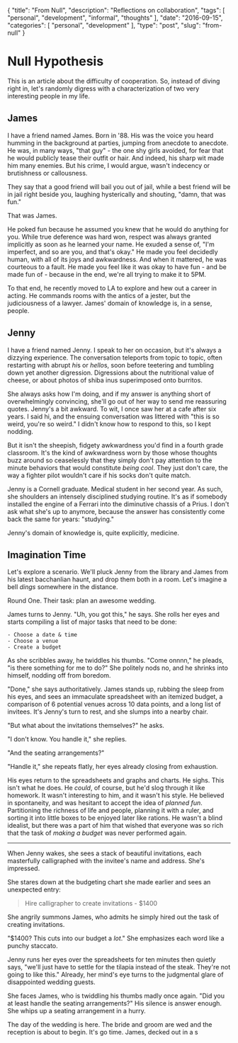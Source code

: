 {
    "title": "From Null",
    "description": "Reflections on collaboration",
    "tags": [ 
    	"personal",
        "development",
        "informal",
        "thoughts"
    ],
    "date": "2016-09-15",
    "categories": [
        "personal",
        "development"
    ],
    "type": "post",
    "slug": "from-null"
}

# Null Hypothesis

This is an article about the difficulty of cooperation. So, instead of diving right in, let's randomly digress with a characterization of two very interesting people in my life.

## James

I have a friend named James. Born in '88. His was the voice you heard humming in the background at parties, jumping from anecdote to anecdote. He was, in many ways, "that guy" - the one shy girls avoided, for fear that he would publicly tease their outfit or hair. And indeed, his sharp wit made him many enemies. But his crime, I would argue, wasn't indecency or brutishness or callousness. 

They say that a good friend will bail you out of jail, while a best friend will be in jail right beside you, laughing hysterically and shouting, "damn, that was fun."

That was James.

He poked fun because he assumed you knew that he would do anything for you. While true deference was hard won, respect was always granted implicitly as soon as he learned your name. He exuded a sense of, "I'm imperfect, and so are you, and that's okay." He made you feel decidedly human, with all of its joys and awkwardness. And when it mattered, he was courteous to a fault. He made you feel like it was okay to have fun - and be made fun of - because in the end, we're all trying to make it to 5PM.

To that end, he recently moved to LA to explore and hew out a career in acting. He commands rooms with the antics of a jester, but the judiciousness of a lawyer. James' domain of knowledge is, in a sense, people.

## Jenny

I have a friend named Jenny. I speak to her on occasion, but it's always a dizzying experience. The conversation teleports from topic to topic, often restarting with abrupt *hi*s or *hello*s, soon before teetering and tumbling down yet another digression. Digressions about the nutritional value of cheese, or about photos of shiba inus superimposed onto burritos. 

She always asks how I'm doing, and if my answer is anything short of overwhelmingly convincing, she'll go out of her way to send me reassuring quotes. Jenny's a bit awkward. To wit, I once saw her at a cafe after six years. I said hi, and the ensuing conversation was littered with "this is so weird, you're so weird." I didn't know how to respond to this, so I kept nodding. 

But it isn't the sheepish, fidgety awkwardness you'd find in a fourth grade classroom. It's the kind of awkwardness worn by those whose thoughts buzz around so ceaselessly that they simply don't pay attention to the minute behaviors that would constitute *being cool*. They just don't care, the way a fighter pilot wouldn't care if his socks don't quite match. 

Jenny is a Cornell graduate. Medical student in her second year. As such, she shoulders an intensely disciplined studying routine. It's as if somebody installed the engine of a Ferrari into the diminutive chassis of a Prius. I don't ask what she's up to anymore, because the answer has consistently come back the same for years: "studying." 

Jenny's domain of knowledge is, quite explicitly, medicine.

## Imagination Time

Let's explore a scenario. We'll pluck Jenny from the library and James from his latest bacchanlian haunt, and drop them both in a room. Let's imagine a bell *dings* somewhere in the distance.

Round One. Their task: plan an awesome wedding. 

James turns to Jenny. "Uh, you got this," he says. She rolls her eyes and starts compiling a list of major tasks that need to be done:

    - Choose a date & time
    - Choose a venue
    - Create a budget

As she scribbles away, he twiddles his thumbs. "Come onnnn," he pleads, "is there something for me to do?" She politely nods no, and he shrinks into himself, nodding off from boredom. 

"Done," she says authoritatively. James stands up, rubbing the sleep from his eyes, and sees an immaculate spreadsheet with an itemized budget, a comparison of 6 potential venues across 10 data points, and a long list of invitees. It's Jenny's turn to rest, and she slumps into a nearby chair.

"But what about the invitations themselves?" he asks.

"I don't know. You handle it," she replies.

"And the seating arrangements?"

"Handle it," she repeats flatly, her eyes already closing from exhaustion.

His eyes return to the spreadsheets and graphs and charts. He sighs. This isn't what he does. He *could*, of course, but he'd slog through it like homework. It wasn't interesting to him, and it wasn't his style. He believed in spontaneity, and was hesitant to accept the idea of *planned fun*. Partitioning the richness of life and people, planning it with a ruler, and sorting it into little boxes to be enjoyed later like rations. He wasn't a blind idealist, but there was a part of him that wished that everyone was so rich that the task of *making a budget* was never performed again. 

---

When Jenny wakes, she sees a stack of beautiful invitations, each masterfully calligraphed with the invitee's name and address. She's impressed.

She stares down at the budgeting chart she made earlier and sees an unexpected entry:

> Hire calligrapher to create invitations - $1400

She angrily summons James, who admits he simply hired out the task of creating invitations.

"$1400? This cuts into our budget a *lot*." She emphasizes each word like a punchy staccato.

Jenny runs her eyes over the spreadsheets for ten minutes then quietly says, "we'll just have to settle for the tilapia instead of the steak. They're not going to like this." Already, her mind's eye turns to the judgmental glare of disappointed wedding guests.

She faces James, who is twiddling his thumbs madly once again. "Did you at least handle the seating arrangements?" His silence is answer enough. She whips up a seating arrangement in a hurry.

The day of the wedding is here. The bride and groom are wed and the reception is about to begin. It's go time. James, decked out in a s